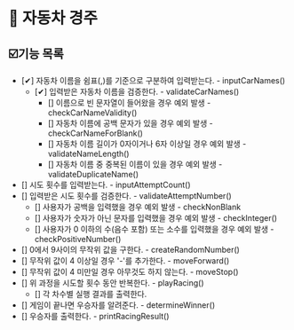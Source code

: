 # 🚗 자동차 경주

## ☑️기능 목록

- [✔] 자동차 이름을 쉼표(,)를 기준으로 구분하여 입력받는다. - inputCarNames()
    - [✔] 입력받은 자동차 이름을 검증한다. - validateCarNames()
        - [] 이름으로 빈 문자열이 들어왔을 경우 예외 발생 - checkCarNameValidity()
        - [] 자동차 이름에 공백 문자가 있을 경우 예외 발생 - checkCarNameForBlank()
        - [] 자동차 이름 길이가 0자이거나 6자 이상일 경우 예외 발생 - validateNameLength()
        - [] 자동차 이름 중 중복된 이름이 있을 경우 예외 발생 - validateDuplicateName()
- [] 시도 횟수를 입력받는다. - inputAttemptCount()
- [] 입력받은 시도 횟수를 검증한다. - validateAttemptNumber()
    - [] 사용자가 공백을 입력했을 경우 예외 발생 - checkNonBlank
    - [] 사용자가 숫자가 아닌 문자를 입력했을 경우 예외 발생 - checkInteger()
    - [] 사용자가 0 이하의 수(음수 포함) 또는 소수를 입력했을 경우 예외 발생 - checkPositiveNumber()
- [] 0에서 9사이의 무작위 값을 구한다. - createRandomNumber()
- [] 무작위 값이 4 이상일 경우 '-'를 추가한다. - moveForward()
- [] 무작위 값이 4 미만일 경우 아무것도 하지 않는다. - moveStop()
- [] 위 과정을 시도할 횟수 동안 반복한다. - playRacing()
    - [] 각 차수별 실행 결과를 출력한다.
- [] 게임이 끝나면 우승자를 알려준다. - determineWinner()
- [] 우승자를 출력한다. - printRacingResult()
